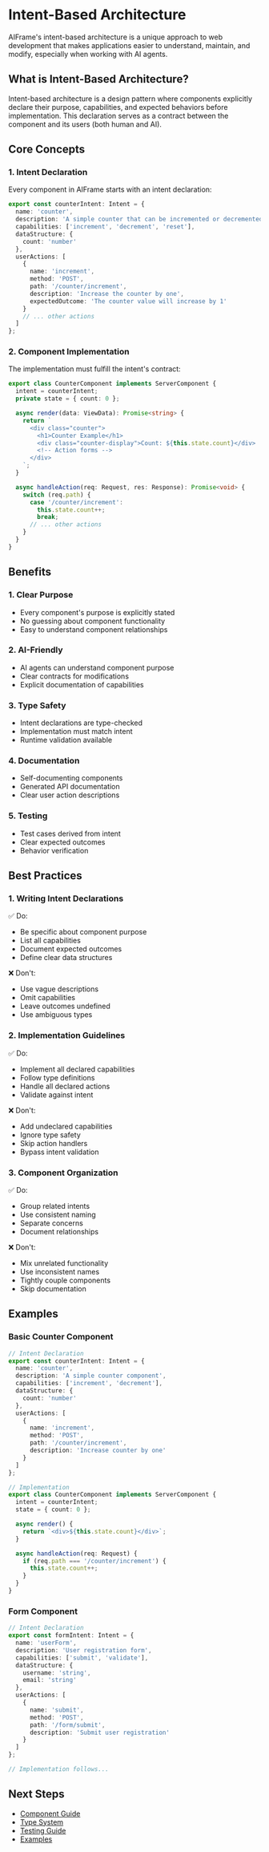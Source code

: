 # Intent-Based Architecture

AIFrame's intent-based architecture is a unique approach to web development that makes applications easier to understand, maintain, and modify, especially when working with AI agents.

## What is Intent-Based Architecture?

Intent-based architecture is a design pattern where components explicitly declare their purpose, capabilities, and expected behaviors before implementation. This declaration serves as a contract between the component and its users (both human and AI).

## Core Concepts

### 1. Intent Declaration

Every component in AIFrame starts with an intent declaration:

```typescript
export const counterIntent: Intent = {
  name: 'counter',
  description: 'A simple counter that can be incremented or decremented',
  capabilities: ['increment', 'decrement', 'reset'],
  dataStructure: {
    count: 'number'
  },
  userActions: [
    {
      name: 'increment',
      method: 'POST',
      path: '/counter/increment',
      description: 'Increase the counter by one',
      expectedOutcome: 'The counter value will increase by 1'
    }
    // ... other actions
  ]
};
```

### 2. Component Implementation

The implementation must fulfill the intent's contract:

```typescript
export class CounterComponent implements ServerComponent {
  intent = counterIntent;
  private state = { count: 0 };

  async render(data: ViewData): Promise<string> {
    return `
      <div class="counter">
        <h1>Counter Example</h1>
        <div class="counter-display">Count: ${this.state.count}</div>
        <!-- Action forms -->
      </div>
    `;
  }

  async handleAction(req: Request, res: Response): Promise<void> {
    switch (req.path) {
      case '/counter/increment':
        this.state.count++;
        break;
      // ... other actions
    }
  }
}
```

## Benefits

### 1. Clear Purpose
- Every component's purpose is explicitly stated
- No guessing about component functionality
- Easy to understand component relationships

### 2. AI-Friendly
- AI agents can understand component purpose
- Clear contracts for modifications
- Explicit documentation of capabilities

### 3. Type Safety
- Intent declarations are type-checked
- Implementation must match intent
- Runtime validation available

### 4. Documentation
- Self-documenting components
- Generated API documentation
- Clear user action descriptions

### 5. Testing
- Test cases derived from intent
- Clear expected outcomes
- Behavior verification

## Best Practices

### 1. Writing Intent Declarations

✅ Do:
- Be specific about component purpose
- List all capabilities
- Document expected outcomes
- Define clear data structures

❌ Don't:
- Use vague descriptions
- Omit capabilities
- Leave outcomes undefined
- Use ambiguous types

### 2. Implementation Guidelines

✅ Do:
- Implement all declared capabilities
- Follow type definitions
- Handle all declared actions
- Validate against intent

❌ Don't:
- Add undeclared capabilities
- Ignore type safety
- Skip action handlers
- Bypass intent validation

### 3. Component Organization

✅ Do:
- Group related intents
- Use consistent naming
- Separate concerns
- Document relationships

❌ Don't:
- Mix unrelated functionality
- Use inconsistent names
- Tightly couple components
- Skip documentation

## Examples

### Basic Counter Component

```typescript
// Intent Declaration
export const counterIntent: Intent = {
  name: 'counter',
  description: 'A simple counter component',
  capabilities: ['increment', 'decrement'],
  dataStructure: {
    count: 'number'
  },
  userActions: [
    {
      name: 'increment',
      method: 'POST',
      path: '/counter/increment',
      description: 'Increase counter by one'
    }
  ]
};

// Implementation
export class CounterComponent implements ServerComponent {
  intent = counterIntent;
  state = { count: 0 };

  async render() {
    return `<div>${this.state.count}</div>`;
  }

  async handleAction(req: Request) {
    if (req.path === '/counter/increment') {
      this.state.count++;
    }
  }
}
```

### Form Component

```typescript
// Intent Declaration
export const formIntent: Intent = {
  name: 'userForm',
  description: 'User registration form',
  capabilities: ['submit', 'validate'],
  dataStructure: {
    username: 'string',
    email: 'string'
  },
  userActions: [
    {
      name: 'submit',
      method: 'POST',
      path: '/form/submit',
      description: 'Submit user registration'
    }
  ]
};

// Implementation follows...
```

## Next Steps

- [Component Guide](../guides/component-development.md)
- [Type System](types.md)
- [Testing Guide](../guides/testing.md)
- [Examples](../examples/README.md) 